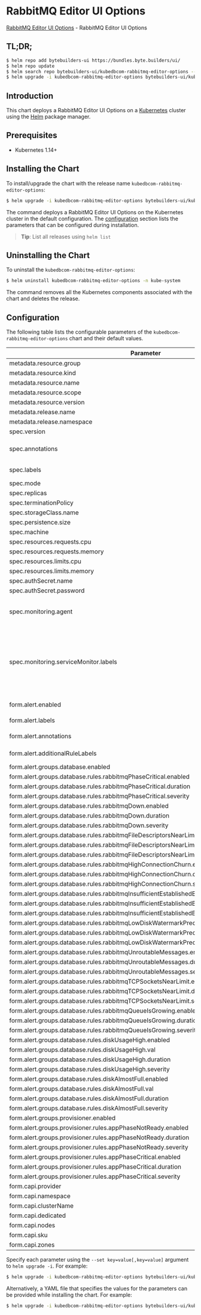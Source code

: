 # RabbitMQ Editor UI Options

[RabbitMQ Editor UI Options](https://byte.builders) - RabbitMQ Editor UI Options

## TL;DR;

```bash
$ helm repo add bytebuilders-ui https://bundles.byte.builders/ui/
$ helm repo update
$ helm search repo bytebuilders-ui/kubedbcom-rabbitmq-editor-options --version=v0.4.19
$ helm upgrade -i kubedbcom-rabbitmq-editor-options bytebuilders-ui/kubedbcom-rabbitmq-editor-options -n kube-system --create-namespace --version=v0.4.19
```

## Introduction

This chart deploys a RabbitMQ Editor UI Options on a [Kubernetes](http://kubernetes.io) cluster using the [Helm](https://helm.sh) package manager.

## Prerequisites

- Kubernetes 1.14+

## Installing the Chart

To install/upgrade the chart with the release name `kubedbcom-rabbitmq-editor-options`:

```bash
$ helm upgrade -i kubedbcom-rabbitmq-editor-options bytebuilders-ui/kubedbcom-rabbitmq-editor-options -n kube-system --create-namespace --version=v0.4.19
```

The command deploys a RabbitMQ Editor UI Options on the Kubernetes cluster in the default configuration. The [configuration](#configuration) section lists the parameters that can be configured during installation.

> **Tip**: List all releases using `helm list`

## Uninstalling the Chart

To uninstall the `kubedbcom-rabbitmq-editor-options`:

```bash
$ helm uninstall kubedbcom-rabbitmq-editor-options -n kube-system
```

The command removes all the Kubernetes components associated with the chart and deletes the release.

## Configuration

The following table lists the configurable parameters of the `kubedbcom-rabbitmq-editor-options` chart and their default values.

|                                            Parameter                                             |                                                                                Description                                                                                |                     Default                      |
|--------------------------------------------------------------------------------------------------|---------------------------------------------------------------------------------------------------------------------------------------------------------------------------|--------------------------------------------------|
| metadata.resource.group                                                                          |                                                                                                                                                                           | <code>kubedb.com</code>                          |
| metadata.resource.kind                                                                           |                                                                                                                                                                           | <code>RabbitMQ</code>                            |
| metadata.resource.name                                                                           |                                                                                                                                                                           | <code>rabbitmqs</code>                           |
| metadata.resource.scope                                                                          |                                                                                                                                                                           | <code>Namespaced</code>                          |
| metadata.resource.version                                                                        |                                                                                                                                                                           | <code>v1alpha2</code>                            |
| metadata.release.name                                                                            | Release name                                                                                                                                                              | <code>""</code>                                  |
| metadata.release.namespace                                                                       | Release namespace                                                                                                                                                         | <code>""</code>                                  |
| spec.version                                                                                     | List options                                                                                                                                                              | <code>"3.12.12"</code>                           |
| spec.annotations                                                                                 | Annotations to add to the database custom resource                                                                                                                        | <code>{}</code>                                  |
| spec.labels                                                                                      | Labels to add to all the template objects                                                                                                                                 | <code>{}</code>                                  |
| spec.mode                                                                                        | Standalone, Cluster                                                                                                                                                       | <code>Standalone</code>                          |
| spec.replicas                                                                                    |                                                                                                                                                                           | <code>1</code>                                   |
| spec.terminationPolicy                                                                           |                                                                                                                                                                           | <code>WipeOut</code>                             |
| spec.storageClass.name                                                                           |                                                                                                                                                                           | <code>standard</code>                            |
| spec.persistence.size                                                                            |                                                                                                                                                                           | <code>10Gi</code>                                |
| spec.machine                                                                                     |                                                                                                                                                                           | <code>""</code>                                  |
| spec.resources.requests.cpu                                                                      |                                                                                                                                                                           | <code>500m</code>                                |
| spec.resources.requests.memory                                                                   |                                                                                                                                                                           | <code>1Gi</code>                                 |
| spec.resources.limits.cpu                                                                        |                                                                                                                                                                           | <code>500m</code>                                |
| spec.resources.limits.memory                                                                     |                                                                                                                                                                           | <code>1Gi</code>                                 |
| spec.authSecret.name                                                                             |                                                                                                                                                                           | <code>""</code>                                  |
| spec.authSecret.password                                                                         |                                                                                                                                                                           | <code>""</code>                                  |
| spec.monitoring.agent                                                                            | Name of monitoring agent (one of "prometheus.io", "prometheus.io/operator", "prometheus.io/builtin")                                                                      | <code>prometheus.io/operator</code>              |
| spec.monitoring.serviceMonitor.labels                                                            | Specify the labels for ServiceMonitor. Prometheus crd will select ServiceMonitor using these labels. Only usable when monitoring agent is `prometheus.io/webhook server`. | <code>{}</code>                                  |
| form.alert.enabled                                                                               | # Enable PrometheusRule alerts                                                                                                                                            | <code>warning</code>                             |
| form.alert.labels                                                                                | # Labels for default rules                                                                                                                                                | <code>{"release":"kube-prometheus-stack"}</code> |
| form.alert.annotations                                                                           | # Annotations for default rules                                                                                                                                           | <code>{}</code>                                  |
| form.alert.additionalRuleLabels                                                                  | # Additional labels for PrometheusRule alerts                                                                                                                             | <code>{}</code>                                  |
| form.alert.groups.database.enabled                                                               |                                                                                                                                                                           | <code>warning</code>                             |
| form.alert.groups.database.rules.rabbitmqPhaseCritical.enabled                                   |                                                                                                                                                                           | <code>true</code>                                |
| form.alert.groups.database.rules.rabbitmqPhaseCritical.duration                                  |                                                                                                                                                                           | <code>"3m"</code>                                |
| form.alert.groups.database.rules.rabbitmqPhaseCritical.severity                                  |                                                                                                                                                                           | <code>warning</code>                             |
| form.alert.groups.database.rules.rabbitmqDown.enabled                                            |                                                                                                                                                                           | <code>true</code>                                |
| form.alert.groups.database.rules.rabbitmqDown.duration                                           |                                                                                                                                                                           | <code>"30s"</code>                               |
| form.alert.groups.database.rules.rabbitmqDown.severity                                           |                                                                                                                                                                           | <code>critical</code>                            |
| form.alert.groups.database.rules.rabbitmqFileDescriptorsNearLimit.enabled                        |                                                                                                                                                                           | <code>true</code>                                |
| form.alert.groups.database.rules.rabbitmqFileDescriptorsNearLimit.duration                       |                                                                                                                                                                           | <code>"30s"</code>                               |
| form.alert.groups.database.rules.rabbitmqFileDescriptorsNearLimit.severity                       |                                                                                                                                                                           | <code>warning</code>                             |
| form.alert.groups.database.rules.rabbitmqHighConnectionChurn.enabled                             |                                                                                                                                                                           | <code>true</code>                                |
| form.alert.groups.database.rules.rabbitmqHighConnectionChurn.duration                            |                                                                                                                                                                           | <code>"30s"</code>                               |
| form.alert.groups.database.rules.rabbitmqHighConnectionChurn.severity                            |                                                                                                                                                                           | <code>warning</code>                             |
| form.alert.groups.database.rules.rabbitmqInsufficientEstablishedErlangDistributionLinks.enabled  |                                                                                                                                                                           | <code>true</code>                                |
| form.alert.groups.database.rules.rabbitmqInsufficientEstablishedErlangDistributionLinks.duration |                                                                                                                                                                           | <code>"30s"</code>                               |
| form.alert.groups.database.rules.rabbitmqInsufficientEstablishedErlangDistributionLinks.severity |                                                                                                                                                                           | <code>warning</code>                             |
| form.alert.groups.database.rules.rabbitmqLowDiskWatermarkPredicted.enabled                       |                                                                                                                                                                           | <code>true</code>                                |
| form.alert.groups.database.rules.rabbitmqLowDiskWatermarkPredicted.duration                      |                                                                                                                                                                           | <code>"30s"</code>                               |
| form.alert.groups.database.rules.rabbitmqLowDiskWatermarkPredicted.severity                      |                                                                                                                                                                           | <code>warning</code>                             |
| form.alert.groups.database.rules.rabbitmqUnroutableMessages.enabled                              |                                                                                                                                                                           | <code>true</code>                                |
| form.alert.groups.database.rules.rabbitmqUnroutableMessages.duration                             |                                                                                                                                                                           | <code>"30s"</code>                               |
| form.alert.groups.database.rules.rabbitmqUnroutableMessages.severity                             |                                                                                                                                                                           | <code>warning</code>                             |
| form.alert.groups.database.rules.rabbitmqTCPSocketsNearLimit.enabled                             |                                                                                                                                                                           | <code>true</code>                                |
| form.alert.groups.database.rules.rabbitmqTCPSocketsNearLimit.duration                            |                                                                                                                                                                           | <code>"30s"</code>                               |
| form.alert.groups.database.rules.rabbitmqTCPSocketsNearLimit.severity                            |                                                                                                                                                                           | <code>warning</code>                             |
| form.alert.groups.database.rules.rabbitmqQueueIsGrowing.enabled                                  |                                                                                                                                                                           | <code>true</code>                                |
| form.alert.groups.database.rules.rabbitmqQueueIsGrowing.duration                                 |                                                                                                                                                                           | <code>"30s"</code>                               |
| form.alert.groups.database.rules.rabbitmqQueueIsGrowing.severity                                 |                                                                                                                                                                           | <code>warning</code>                             |
| form.alert.groups.database.rules.diskUsageHigh.enabled                                           |                                                                                                                                                                           | <code>true</code>                                |
| form.alert.groups.database.rules.diskUsageHigh.val                                               |                                                                                                                                                                           | <code>80</code>                                  |
| form.alert.groups.database.rules.diskUsageHigh.duration                                          |                                                                                                                                                                           | <code>"1m"</code>                                |
| form.alert.groups.database.rules.diskUsageHigh.severity                                          |                                                                                                                                                                           | <code>warning</code>                             |
| form.alert.groups.database.rules.diskAlmostFull.enabled                                          |                                                                                                                                                                           | <code>true</code>                                |
| form.alert.groups.database.rules.diskAlmostFull.val                                              |                                                                                                                                                                           | <code>95</code>                                  |
| form.alert.groups.database.rules.diskAlmostFull.duration                                         |                                                                                                                                                                           | <code>"1m"</code>                                |
| form.alert.groups.database.rules.diskAlmostFull.severity                                         |                                                                                                                                                                           | <code>critical</code>                            |
| form.alert.groups.provisioner.enabled                                                            |                                                                                                                                                                           | <code>warning</code>                             |
| form.alert.groups.provisioner.rules.appPhaseNotReady.enabled                                     |                                                                                                                                                                           | <code>true</code>                                |
| form.alert.groups.provisioner.rules.appPhaseNotReady.duration                                    |                                                                                                                                                                           | <code>"1m"</code>                                |
| form.alert.groups.provisioner.rules.appPhaseNotReady.severity                                    |                                                                                                                                                                           | <code>critical</code>                            |
| form.alert.groups.provisioner.rules.appPhaseCritical.enabled                                     |                                                                                                                                                                           | <code>true</code>                                |
| form.alert.groups.provisioner.rules.appPhaseCritical.duration                                    |                                                                                                                                                                           | <code>"15m"</code>                               |
| form.alert.groups.provisioner.rules.appPhaseCritical.severity                                    |                                                                                                                                                                           | <code>warning</code>                             |
| form.capi.provider                                                                               |                                                                                                                                                                           | <code>""</code>                                  |
| form.capi.namespace                                                                              |                                                                                                                                                                           | <code>""</code>                                  |
| form.capi.clusterName                                                                            |                                                                                                                                                                           | <code>""</code>                                  |
| form.capi.dedicated                                                                              |                                                                                                                                                                           | <code>false</code>                               |
| form.capi.nodes                                                                                  |                                                                                                                                                                           | <code>1</code>                                   |
| form.capi.sku                                                                                    |                                                                                                                                                                           | <code>""</code>                                  |
| form.capi.zones                                                                                  |                                                                                                                                                                           | <code>[]</code>                                  |


Specify each parameter using the `--set key=value[,key=value]` argument to `helm upgrade -i`. For example:

```bash
$ helm upgrade -i kubedbcom-rabbitmq-editor-options bytebuilders-ui/kubedbcom-rabbitmq-editor-options -n kube-system --create-namespace --version=v0.4.19 --set metadata.resource.group=kubedb.com
```

Alternatively, a YAML file that specifies the values for the parameters can be provided while
installing the chart. For example:

```bash
$ helm upgrade -i kubedbcom-rabbitmq-editor-options bytebuilders-ui/kubedbcom-rabbitmq-editor-options -n kube-system --create-namespace --version=v0.4.19 --values values.yaml
```
